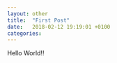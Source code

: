 ```yaml
---
layout: other
title:  "First Post"
date:   2018-02-12 19:19:01 +0100
categories:
---
```


Hello World!!